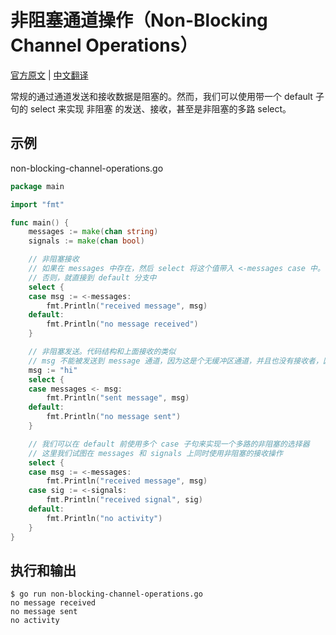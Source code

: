 # 非阻塞通道操作（Non-Blocking Channel Operations）

[官方原文](https://gobyexample.com/non-blocking-channel-operations) | [中文翻译](https://gobyexample-cn.github.io/non-blocking-channel-operations)

常规的通过通道发送和接收数据是阻塞的。然而，我们可以使用带一个 default 子句的 select 来实现 非阻塞 的发送、接收，甚至是非阻塞的多路 select。

## 示例

non-blocking-channel-operations.go

```go
package main

import "fmt"

func main() {
	messages := make(chan string)
	signals := make(chan bool)

	// 非阻塞接收
	// 如果在 messages 中存在，然后 select 将这个值带入 <-messages case 中。
	// 否则，就直接到 default 分支中
	select {
	case msg := <-messages:
		fmt.Println("received message", msg)
	default:
		fmt.Println("no message received")
	}

	// 非阻塞发送。代码结构和上面接收的类似
	// msg 不能被发送到 message 通道，因为这是个无缓冲区通道，并且也没有接收者，因此 default 会执行
	msg := "hi"
	select {
	case messages <- msg:
		fmt.Println("sent message", msg)
	default:
		fmt.Println("no message sent")
	}

	// 我们可以在 default 前使用多个 case 子句来实现一个多路的非阻塞的选择器
	// 这里我们试图在 messages 和 signals 上同时使用非阻塞的接收操作
	select {
	case msg := <-messages:
		fmt.Println("received message", msg)
	case sig := <-signals:
		fmt.Println("received signal", sig)
	default:
		fmt.Println("no activity")
	}
}
```

## 执行和输出

```
$ go run non-blocking-channel-operations.go
no message received
no message sent
no activity
```
